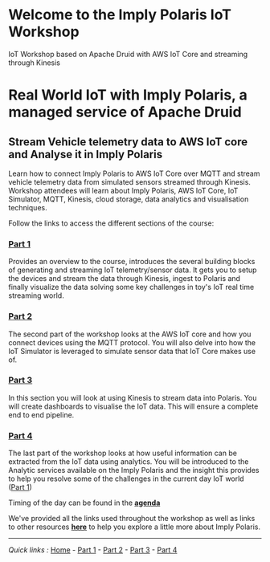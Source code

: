 # Welcome to the Imply Polaris IoT Workshop
IoT Workshop based on Apache Druid with AWS IoT Core and streaming through Kinesis 

# Real World IoT with Imply Polaris, a managed service of Apache Druid

## Stream Vehicle telemetry data to AWS IoT core and Analyse it in Imply Polaris

Learn how to connect Imply Polaris to AWS IoT Core over MQTT and stream vehicle telemetry data from simulated sensors streamed through Kinesis.  Workshop attendees will learn about Imply Polaris, AWS IoT Core, IoT Simulator, MQTT, Kinesis, cloud storage, data analytics and visualisation techniques.

Follow the links to access the different sections of the course:

### [Part 1](/Part1/README.md)

Provides an overview to the course, introduces the several building blocks of generating and streaming IoT telemetry/sensor data.  It gets you to setup the devices and stream the data through Kinesis, ingest to Polaris and finally visualize the data solving some key challenges in toy's IoT real time streaming world.


### [Part 2](/part2/README.md)

The second part of the workshop looks at the AWS IoT core and how you connect devices using the MQTT protocol. You will also delve into how the IoT Simulator is leveraged to simulate sensor data that IoT Core makes use of. 

### [Part 3](/part3/README.md)

In this section you will look at using Kinesis to stream data into Polaris. You will create dashboards to visualise the IoT data.  This will ensure a complete end to end pipeline. 

### [Part 4](/part4/README.md)

The last part of the workshop looks at how useful information can be extracted from the IoT data using analytics.  You will be introduced to the Analytic services available on the Imply Polaris and the insight this provides to help you resolve some of the challenges in the current day IoT world ([Part 1](/part1/README.md))

Timing of the day can be found in the [**agenda**](/AGENDA.md)

We've provided all the links used throughout the workshop as well as links to other resources [**here**](/RESOURCES.md) to help you explore a little more about Imply Polaris.
***
*Quick links :*
[Home](/README.md) - [Part 1](/part1/README.md) - [Part 2](/part2/README.md) - [Part 3](/part3/README.md) - [Part 4](/part4/README.md)
